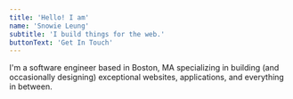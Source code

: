 ```yaml
---
title: 'Hello! I am'
name: 'Snowie Leung'
subtitle: 'I build things for the web.'
buttonText: 'Get In Touch'
---
```


I'm a software engineer based in Boston, MA specializing in building (and occasionally designing) exceptional websites, applications, and everything in between.
